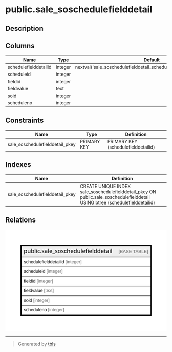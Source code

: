 # public.sale_soschedulefielddetail

## Description

## Columns

| Name | Type | Default | Nullable | Children | Parents | Comment |
| ---- | ---- | ------- | -------- | -------- | ------- | ------- |
| schedulefielddetailid | integer | nextval('sale_soschedulefielddetail_schedulefielddetailid_seq'::regclass) | false |  |  |  |
| scheduleid | integer |  | true |  |  |  |
| fieldid | integer |  | true |  |  |  |
| fieldvalue | text |  | true |  |  |  |
| soid | integer |  | true |  |  |  |
| scheduleno | integer |  | true |  |  |  |

## Constraints

| Name | Type | Definition |
| ---- | ---- | ---------- |
| sale_soschedulefielddetail_pkey | PRIMARY KEY | PRIMARY KEY (schedulefielddetailid) |

## Indexes

| Name | Definition |
| ---- | ---------- |
| sale_soschedulefielddetail_pkey | CREATE UNIQUE INDEX sale_soschedulefielddetail_pkey ON public.sale_soschedulefielddetail USING btree (schedulefielddetailid) |

## Relations

![er](public.sale_soschedulefielddetail.svg)

---

> Generated by [tbls](https://github.com/k1LoW/tbls)
